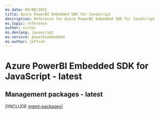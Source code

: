 ```yaml
---
ms.data: 09/08/2022
title: Azure PowerBI Embedded SDK for JavaScript
description: Reference for Azure PowerBI Embedded SDK for JavaScript
ms.topic: reference
author: xirzec
ms.devlang: javascript
ms.service: powerbiembedded
ms.author: jeffish
---
```

# Azure PowerBI Embedded SDK for JavaScript - latest

## Management packages - latest
[!INCLUDE [mgmt-packages](powerbi-embedded-mgmt-index.md)]